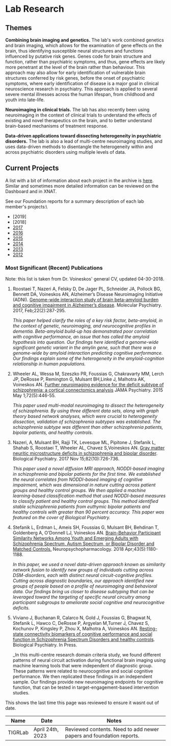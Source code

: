 # Lab Research

## Themes

**Combining brain imaging and genetics.** The lab's work combined genetics and brain imaging, which allows for the examination of gene effects on the brain, thus identifying susceptible neural structures and functions influenced by
putative risk genes. Genes code for brain structure and function, rather than psychiatric symptoms, and thus, gene effects are likely more penetrant at the level of the brain rather than behaviour. This approach may also allow for early identification of vulnerable brain structures conferred by risk genes, before the onset of psychiatric symptoms, where early identification of disease is a major goal in clinical neuroscience research in psychiatry. This approach is applied to several severe mental illnesses across the human lifespan, from childhood and youth into late-life.

**Neuroimaging in clinical trials.** The lab has also recently been using neuroimaging in the context of clinical trials to understand the effects of existing and novel therapeutics on the brain, and to better understand brain-based mechanisms of treatment response.

**Data-driven applications toward dissecting heterogeneity in psychiatric disorders.**
The lab is also a lead of multi-centre neuroimaging studies, and uses data-driven methods to disentangle the heterogeneity within and across psychiatric disorders using multiple levels of data.

## Current Projects

A list with a bit of information about each project in the archive is [here](https://docs.google.com/spreadsheets/d/1dxZLK5twDQ2Yc030DuY3C6DKLPxrI3tI3n_UgP6xZ4A/edit?usp=sharing). Similar and sometimes more detailed information can be reviewed on the Dashboard and in XNAT.

See our Foundation reports for a summary description of each lab member's projects:\

- [2019]
- [2018]
- [2017](https://drive.google.com/open?id=1EaTEYZN6cDU6r9B1Tmv6u7gOBU2kP_KJ)
- [2016](https://drive.google.com/open?id=0B6yB0-2m4D1-WFVNSGRpZHgtN2c)
- [2015](https://drive.google.com/file/d/1tXRtfDFeS40dkUG2fWDsO-AX3J-Inoz-/view?usp=sharing)
- [2014](https://drive.google.com/file/d/1v4iURu4pYhpWtrNZ4fJ7EkHkWxQuy9Qm/view?usp=sharing)
- [2013](https://drive.google.com/file/d/1wyskApR1kobf7cUxYbAmQpXsH9ZxhFk9/view?usp=sharing)
- [2012](https://drive.google.com/file/d/1wyskApR1kobf7cUxYbAmQpXsH9ZxhFk9/view?usp=sharing)

### Most Significant (Recent) Publications

Note: this list is taken from Dr. Voineskos' general CV, updated 04-30-2018.

1. Roostaei T, Nazeri A, Felsky D, De Jager PL, Schneider JA, Pollock BG, Bennett DA, Voineskos AN,
Alzheimer’s Disease Neuroimaging Initiative (ADNI). [Genome-wide interaction study of brain beta-amyloid burden and cognitive impairment in Alzheimer’s disease](https://www.ncbi.nlm.nih.gov/pubmed/?term=Genome-wide+interaction+study+of+brain+beta-amyloid+burden+and+cognitive+impairment+in+Alzheimer%E2%80%99s+disease). Molecular Psychiatry. 2017, Feb;22(2):287-295.

     _This paper helped clarify the roles of a key risk factor, beta-amyloid, in the context of genetic, neuroimaging, and neurocognitive profiles in dementia. Beta-amyloid build-up has demonstrated poor correlation with cognitive performance, an issue that has called the amyloid hypothesis into question. Our findings here identified a genome-wide significant genetic variant in the amylin gene, such that there was a genome-wide by amyloid interaction predicting cognitive performance. Our findings explain some of the heterogeneity in the amyloid-cognition relationship in human populations._

2. Wheeler AL, Wessa M, Szeszko PR, Foussias G, Chakravarty MM, Lerch JP, DeRosse P, Remington G, Mulsant BH,Linke J, Malhotra AK, Voineskos AN. [Further neuroimaging evidence for the deficit subtype of schizophrenia: a cortical connectomics analysis](https://www.ncbi.nlm.nih.gov/pubmed/?term=Further+neuroimaging+evidence+for+the+deficit+subtype+of+schizophrenia%3A+a+cortical+connectomics+analysis) JAMA Psychiatry. 2015 May 1;72(5):446-55.

     _This paper used multi-modal neuroimaging to dissect the heterogeneity of schizophrenia. By using three different data sets, along with graph theory based network analyses, which were crucial to heterogeneity dissection, validation of schizophrenia subtypes was established. The schizophrenia subtype was different than other schizophrenia patients, bipolar patients, and healthy controls._

3. Nazeri, A, Mulsant BH, Rajji TK, Levesque ML, Pipitone J, Stefanik L, Shahab S, Roostaei T, Wheeler AL, Chavez S,Voineskos AN. [Gray matter neuritic microstructure deficits in schizophrenia and bipolar disorder](https://www.ncbi.nlm.nih.gov/pubmed/?term=Gray+matter+neuritic+microstructure+deficits+in+schizophrenia+and+bipolar+disorder). Biological Psychiatry. 2017 Nov 15;82(10):726-736.

     _This paper used a novel diffusion MRI approach, NODDI-based imaging in schizophrenia and bipolar patients for the first time. We established the neural correlates from NODDI-based imaging of cognitive impairment, which was dimensional in nature cutting across patient groups and healthy control groups. We then applied a machine learning-based classification method that used NODDI-based measures to classify patient and healthy control groups. This method identified stable schizophrenia patients from euthymic bipolar patients and healthy controls with greater than 90 percent accuracy. This paper was featured on the cover of Biological Psychiatry._

4. Stefanik L, Erdman L, Ameis SH, Foussias G, Mulsant BH, Behdinan T, Goldenberg A, O'Donnell LJ, Voineskos AN. [Brain-Behavior Participant Similarity Networks Among Youth and Emerging Adults with Schizophrenia Spectrum, Autism Spectrum, or Bipolar Disorder and Matched Controls.](https://www.ncbi.nlm.nih.gov/pubmed/29105664) Neuropsychopharmacology. 2018 Apr;43(5):1180-1188.

     _In this paper, we used a novel data-driven approach known as similarity network fusion to identify new groups of individuals cutting across DSM-disorders, each with distinct neural circuit-cognitive profiles. Cutting across diagnostic boundaries, our approach identified new groups of people based on a profile of neuroimaging and behavioral data. Our findings bring us closer to disease subtyping that can be leveraged toward the targeting of specific neural circuitry among participant subgroups to ameliorate social cognitive and neurocognitive deficits._

5. Viviano J, Buchanan R, Calarco N, Gold J, Foussias G, Bhagwat N, Stefanik L, Hawco C, DeRosse P, Argyelan M,Turner J, Chavez S, Kochunov P, Kingsley P, Zhou X, Malhotra A, Voineskos AN. [Resting-state connectivity biomarkers of cognitive performance and social function in Schizophrenia Spectrum Disorders and healthy controls](https://www.sciencedirect.com/science/article/pii/S0006322318314392). Biological Psychiatry. In Press.

     _In this multi-centre research domain criteria study, we found different patterns of neural circuit activation during functional brain imaging using machine learning tools that were independent of diagnostic group. These patterns were related to neurocognitive and social cognitive performance. We then replicated these findings in an independent sample. Our findings provide new neuroimaging endpoints for cognitive function, that can be tested in target-engagement-based intervention studies.


<!-- sign-off-sheet:start -->
<!-- sign-off-cadence:1 year -->
This shows the last time this page was reviewed to ensure it wasnt out of date.

| Name | Date | Notes |
|------|------|-------|
| TIGRLab | April 24th, 2023 | Reviewed contents. Need to add newer papers and foundation reports. |
<!-- sign-off-sheet:end -->